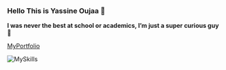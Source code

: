 ### Hello This is Yassine Oujaa 👋
**I was never the best at school or academics, I’m just a super curious guy 🔭**

[MyPortfolio](https://yassine.netlify.app/)

![MySkills](https://github-readme-stats.vercel.app/api?username=YassineOujaa77&show_icons=true&theme=radical)



<!-- Top Languages here

![Language](https://github-readme-stats.vercel.app/api/top-langs/?username=Ayoubkassi&exclude_repo=github-readme-stats,anuraghazra.github.io)
 -->
